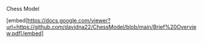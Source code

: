 Chess Model

[embed]https://docs.google.com/viewer?url=https://github.com/davidna22/ChessModel/blob/main/Brief%20Overview.pdf[/embed]
